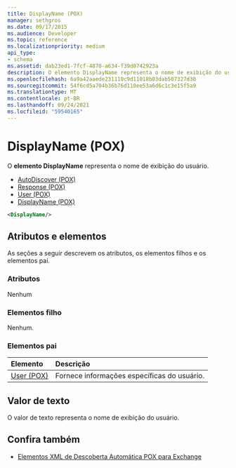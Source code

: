 ```yaml
---
title: DisplayName (POX)
manager: sethgros
ms.date: 09/17/2015
ms.audience: Developer
ms.topic: reference
ms.localizationpriority: medium
api_type:
- schema
ms.assetid: dab23ed1-7fcf-4870-a634-f39d0742923a
description: O elemento DisplayName representa o nome de exibição do usuário.
ms.openlocfilehash: 6a9a42aaede231110c9d11018b03dab507327d30
ms.sourcegitcommit: 54f6cd5a704b36b76d110ee53a6d6c1c3e15f5a9
ms.translationtype: MT
ms.contentlocale: pt-BR
ms.lasthandoff: 09/24/2021
ms.locfileid: "59540165"
---
```

# <a name="displayname-pox"></a>DisplayName (POX)

O **elemento DisplayName** representa o nome de exibição do usuário. 
  
- [AutoDiscover (POX)](autodiscover-pox.md) 
- [Response (POX)](response-pox.md) 
- [User (POX)](user-pox.md) 
- [DisplayName (POX)](displayname-pox.md)
  
```xml
<DisplayName/>
```

## <a name="attributes-and-elements"></a>Atributos e elementos

As seções a seguir descrevem os atributos, os elementos filhos e os elementos pai.
  
### <a name="attributes"></a>Atributos

Nenhum
  
### <a name="child-elements"></a>Elementos filho

Nenhum.
  
### <a name="parent-elements"></a>Elementos pai

|**Elemento**|**Descrição**|
|:-----|:-----|
|[User (POX)](user-pox.md) <br/> |Fornece informações específicas do usuário.  <br/> |
   
## <a name="text-value"></a>Valor de texto

O valor de texto representa o nome de exibição do usuário.
  
## <a name="see-also"></a>Confira também

- [Elementos XML de Descoberta Automática POX para Exchange](pox-autodiscover-xml-elements-for-exchange.md)

